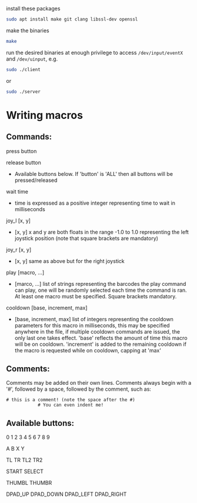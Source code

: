 install these packages
```bash
sudo apt install make git clang libssl-dev openssl
```

make the binaries
```bash
make
```

run the desired binaries at enough privilege to access ```/dev/input/eventX``` and ```/dev/uinput```, e.g.
```bash
sudo ./client
```
or
```bash
sudo ./server
```


# Writing macros

## Commands:
press button

release button 
- Available buttons below. If 'button' is 'ALL' then all buttons will be pressed/released 

wait time 
- time is expressed as a positive integer representing time to wait in milliseconds

joy_l [x, y]
- [x, y] x and y are both floats in the range -1.0 to 1.0 representing the left joystick position (note that square brackets are mandatory)

joy_r [x, y]
- [x, y] same as above but for the right joystick

play [macro, ...]
- [marco, ...] list of strings representing the barcodes the play command can play, one will be randomly selected each time the command is ran. At least one macro must be specified. Square brackets mandatory.

cooldown [base, increment, max]
- [base, increment, max] list of integers representing the cooldown parameters for this macro in milliseconds, this may be specified anywhere in the file, if multiple cooldown commands are issued, the only last one takes effect. 'base' reflects the amount of time this macro will be on cooldown. 'increment' is added to the remaining cooldown if the macro is requested while on cooldown, capping at 'max'

## Comments:

Comments may be added on their own lines.
Comments always begin with a '#', followed by a space, followed by the comment, such as:
```
# this is a comment! (note the space after the #)
            # You can even indent me!
```

## Available buttons:
0
1
2
3
4
5
6
7
8
9

A
B
X
Y

TL
TR
TL2
TR2

START
SELECT

THUMBL
THUMBR

DPAD_UP
DPAD_DOWN
DPAD_LEFT
DPAD_RIGHT
